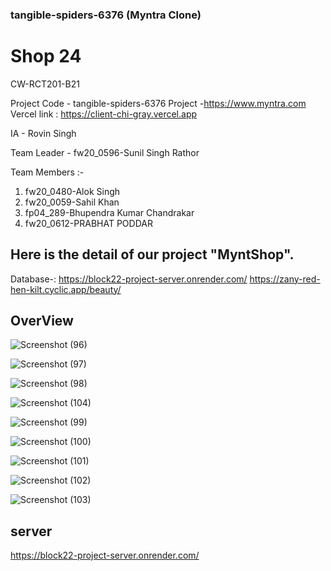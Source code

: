 

### tangible-spiders-6376  (Myntra Clone)


# Shop  24

CW-RCT201-B21

Project Code - tangible-spiders-6376
Project -https://www.myntra.com
Vercel link : https://client-chi-gray.vercel.app

IA - Rovin Singh 

Team Leader -  fw20_0596-Sunil Singh Rathor


Team Members :-
1. fw20_0480-Alok Singh
2. fw20_0059-Sahil Khan
3. fp04_289-Bhupendra Kumar Chandrakar
4. fw20_0612-PRABHAT PODDAR
## Here is the detail of our project "MyntShop".

Database-:
https://block22-project-server.onrender.com/
https://zany-red-hen-kilt.cyclic.app/beauty/




##  OverView


![Screenshot (96)](https://user-images.githubusercontent.com/107742899/212706400-351356f7-526e-4900-bddb-3f19f568b3f5.png)


![Screenshot (97)](https://user-images.githubusercontent.com/107742899/212706448-345e7e3a-580b-483f-a2e0-61ba5ff9e4b3.png)

![Screenshot (98)](https://user-images.githubusercontent.com/107742899/212706458-0cddd31b-c831-4733-9061-a2c247182659.png)

![Screenshot (104)](https://user-images.githubusercontent.com/107742899/213986482-3a5c86f1-bde2-4a9c-9673-e103c3b4ff3b.png)

![Screenshot (99)](https://user-images.githubusercontent.com/107742899/212706474-24b6bcbb-e09e-42fb-bedb-a0acc736ce3b.png)

![Screenshot (100)](https://user-images.githubusercontent.com/107742899/212706511-26e82fd8-5ae4-4545-95e9-cc7f3abbeb0b.png)

![Screenshot (101)](https://user-images.githubusercontent.com/107742899/212706550-d2e167d4-9188-4b12-8c63-4a466508338a.png)

![Screenshot (102)](https://user-images.githubusercontent.com/107742899/212706765-6a0bbcf5-2467-4854-9de2-43c8ef48b9eb.png)

![Screenshot (103)](https://user-images.githubusercontent.com/107742899/212706665-2c8555d1-a354-4244-b6a1-c86d13f7a07f.png)











## server

https://block22-project-server.onrender.com/

